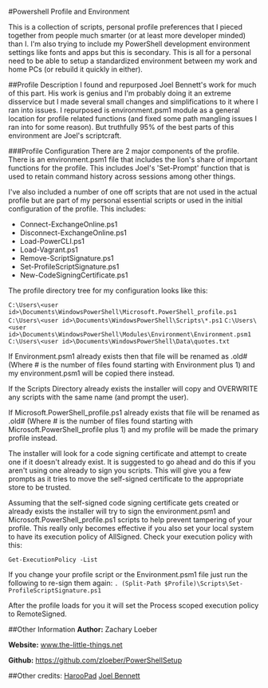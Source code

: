 #Powershell Profile and Environment

This is a collection of scripts, personal profile preferences that I pieced together from people much smarter (or at least more developer minded) than I. I'm also trying to include my PowerShell development environment settings like fonts and apps but this is secondary. This is all for a personal need to be able to setup a standardized environment between my work and home PCs (or rebuild it quickly in either).

##Profile Description
I found and repurposed Joel Bennett's work for much of this part. His work is genius and I'm probably doing it an extreme disservice but I made several small changes and simplifications to it where I ran into issues. I repurposed is environment.psm1 module as a general location for profile related functions (and fixed some path mangling issues I ran into for some reason). But truthfully 95% of the best parts of this environment are Joel's scriptcraft.

###Profile Configuration
There are 2 major components of the profile. There is an environment.psm1 file that includes the lion's share of important functions for the profile. This includes Joel's 'Set-Prompt' function that is used to retain command history across sessions among other things.

I've also included a number of one off scripts that are not used in the actual profile but are part of my personal essential scripts or used in the initial configuration of the profile. This includes:
- Connect-ExchangeOnline.ps1
- Disconnect-ExchangeOnline.ps1
- Load-PowerCLI.ps1
- Load-Vagrant.ps1
- Remove-ScriptSignature.ps1
- Set-ProfileScriptSignature.ps1
- New-CodeSigningCertificate.ps1

The profile directory tree for my configuration looks like this:

`C:\Users\<user id>\Documents\WindowsPowerShell\Microsoft.PowerShell_profile.ps1`
`C:\Users\<user id>\Documents\WindowsPowerShell\Scripts\*.ps1`
`C:\Users\<user id>\Documents\WindowsPowerShell\Modules\Environment\Environment.psm1`
`C:\Users\<user id>\Documents\WindowsPowerShell\Data\quotes.txt`

If Environment.psm1 already exists then that file will be renamed as .old# (Where # is the number of files found starting with Environment plus 1) and my environment.psm1 will be copied there instead.

If the Scripts Directory already exists the installer will copy and OVERWRITE any scripts with the same name (and prompt the user).

If Microsoft.PowerShell_profile.ps1 already exists that file will be renamed as .old# (Where # is the number of files found starting with Microsoft.PowerShell_profile plus 1) and my profile will be made the primary profile instead.

The installer will look for a code signing certificate and attempt to create one if it doesn't already exist. It is suggested to go ahead and do this if you aren't using one already to sign you scripts. This will give you a few prompts as it tries to move the self-signed certificate to the appropriate store to be trusted.

Assuming that the self-signed code signing certificate gets created or already exists the installer will try to sign the environment.psm1 and Microsoft.PowerShell_profile.ps1 scripts to help prevent tampering of your profile. This really only becomes effective if you also set your local system to have its execution policy of AllSigned. Check your execution policy with this:

`Get-ExecutionPolicy -List`

If you change your profile script or the Environment.psm1 file just run the following to re-sign them again:
`. (Split-Path $Profile)\Scripts\Set-ProfileScriptSignature.ps1`

After the profile loads for you it will set the Process scoped execution policy to RemoteSigned.


##Other Information
**Author:** Zachary Loeber

**Website:** www.the-little-things.net

**Github:** https://github.com/zloeber/PowerShellSetup

##Other credits:
[HarooPad](http://pad.haroopress.com/)
[Joel Bennett](http://http://huddledmasses.org/)